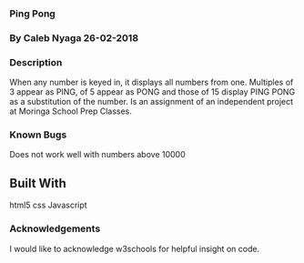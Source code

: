 ### Ping Pong
### By Caleb Nyaga 26-02-2018
### Description
When any number is keyed in, it displays all numbers from one. Multiples of 3 appear as PING, of 5 appear as PONG and those of 15 display PING PONG as a substitution of the number. Is an assignment of an independent project at Moringa School Prep Classes.  
### Known Bugs
Does not work well with numbers above 10000
## Built With
html5 css Javascript
### Acknowledgements
I would like to acknowledge w3schools for helpful insight on code.
